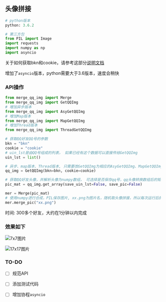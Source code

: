 ## 头像拼接

```python
# python版本
python: 3.6.2

# 第三方包
from PIL import Image
import requests
import numpy as np
import asyncio
```

关于如何获取bkn和cookie，请参考这部分[说明文档](https://github.com/wnma3mz/qq_friends_info/blob/master/docs/qqqun.md)

增加了`asyncio`版本，python需要大于3.6版本，速度会稍快

### API操作

```python
from merge_qq_img import Merge
from merge_qq_img import GetQQImg
# 增加异步版本
from merge_qq_img import AsyGetQQImg
# 增加Map版本
from merge_qq_img import MapGetQQImg
# 增加Thread版本
from merge_qq_img import ThreadGetQQImg

# 获取QQ好友QQ号的参数
bkn = "bkn"
cookie = "cookie"
# uin_lst是由QQ号组成的列表， 如果已经有这个数据可以直接传给GetQQImg
uin_lst = list()

# 异步、map版本、Thread版本, 只需要改GetQQImg为相应的AsyGetQQImg、MapGetQQImg、ThreadGetQQImg
qq_img = GetQQImg(bkn=bkn, cookie=cookie)

# 获取QQ好友头像，并解析头像为numpy数组， 可选择是否保存qq号，qq头像转换数组后的矩阵到本地（使用pickle模块），如果使用Thread，可以增加线程数pool_num
pic_mat = qq_img.get_array(save_uin_lst=False, save_pic=False)

mer = Merge(pic_mat)
# 使用numpy进行合成，PIL保存图片, xx.png为图片名，随机取头像拼接，所以每次运行后的图片可能不一样
mer.merge_pic("xx.png")
```

时间: 300多个好友，大约在1分钟以内完成

### 效果如下

![7x7图片](https://i.loli.net/2018/03/22/5ab3c57b0f193.png)

![17x17图片](https://i.loli.net/2018/03/22/5ab3c54081d86.png)


### TO-DO

- [ ] 规范API

- [ ] 添加测试代码

- [ ] 增加协程`asyncio`